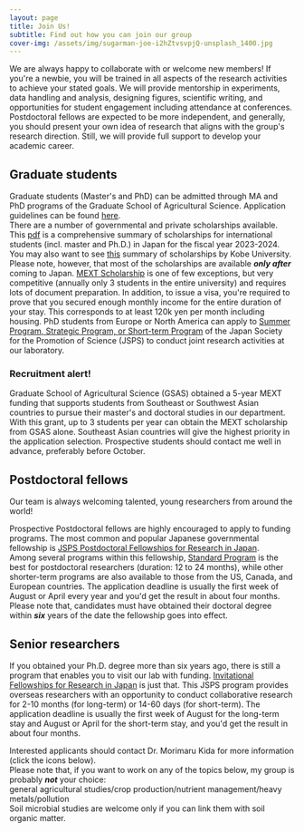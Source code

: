 ```yaml
---
layout: page
title: Join Us!
subtitle: Find out how you can join our group
cover-img: /assets/img/sugarman-joe-i2hZtvsvpjQ-unsplash_1400.jpg
---
```

We are always happy to collaborate with or welcome new members! If you're a newbie, you will be trained in all aspects of the research activities to achieve your stated goals. We will provide mentorship in experiments, data handling and analysis, designing figures, scientific writing, and opportunities for student engagement including attendance at conferences. Postdoctoral fellows are expected to be more independent, and generally, you should present your own idea of research that aligns with the group's research direction. Still, we will provide full support to develop your academic career.

## Graduate students
Graduate students (Master's and PhD) can be admitted through MA and PhD programs of the Graduate School of Agricultural Science. Application guidelines can be found [here](http://www.ans.kobe-u.ac.jp/english/nougakubu/admin.html).  
There are a number of governmental and private scholarships available.
This [pdf](https://www.studyinjapan.go.jp/en/_mt/2024/02/2023-2024Scholarship_Pamphlet_English.pdf) is a comprehensive summary of scholarships for international students (incl. master and Ph.D.) in Japan for the fiscal year 2023-2024. You may also want to see [this](https://www.kobe-u.ac.jp/en/study_in_kobe/scholarships/index.html) summary of scholarships by Kobe University.
Please note, however, that most of the scholarships are available _**only after**_ coming to Japan. [MEXT Scholarship](https://www.studyinjapan.go.jp/en/smap-stopj-applications-research.html) is one of few exceptions, but very competitive (annually only 3 students in the entire university) and requires lots of document preparation. In addition, to issue a visa, you're required to prove that you secured enough monthly income for the entire duration of your stay. This corresponds to at least 120k yen per month including housing.
PhD students from Europe or North America can apply to [Summer Program, Strategic Program, or Short-term Program](https://www.jsps.go.jp/english/e-fellow/index.html) of the Japan Society for the Promotion of Science (JSPS) to conduct joint research activities at our laboratory.

### Recruitment alert!
Graduate School of Agricultural Science (GSAS) obtained a 5-year MEXT funding that supports students from Southeast or Southwest Asian countries to pursue their master's and doctoral studies in our department. With this grant, up to 3 students per year can obtain the MEXT scholarship from GSAS alone. Southeast Asian countries will give the highest priority in the application selection. Prospective students should contact me well in advance, preferably before October.

## Postdoctoral fellows
Our team is always welcoming talented, young researchers from around the world!   

Prospective Postdoctoral fellows are highly encouraged to apply to funding programs.
The most common and popular Japanese governmental fellowship is [JSPS Postdoctoral Fellowships for Research in Japan](https://www.jsps.go.jp/english/e-fellow/index.html).  
Among several programs within this fellowship, [Standard Program](https://www.jsps.go.jp/english/e-ippan/index.html) is the best for postdoctoral researchers (duration: 12 to 24 months), while other shorter-term programs are also available to those from  the US, Canada, and European countries. The application deadline is usually the first week of August or April every year and you'd get the result in about four months. Please note that, candidates must have obtained their doctoral degree within ***six*** years of the date the fellowship goes into effect.    

## Senior researchers
If you obtained your Ph.D. degree more than six years ago, there is still a program that enables you to visit our lab with funding. [Invitational Fellowships for Research in Japan](https://www.jsps.go.jp/english/e-inv/index.html) is just that. This JSPS program provides overseas researchers with an opportunity to conduct collaborative research for 2-10 months (for long-term) or 14-60 days (for short-term). The application deadline is usually the first week of August for the long-term stay and August or April for the short-term stay, and you'd get the result in about four months. 

Interested applicants should contact Dr. Morimaru Kida for more information (click the icons below).  
Please note that, if you want to work on any of the topics below, my group is probably ***not*** your choice:  
general agricultural studies/crop production/nutrient management/heavy metals/pollution  
Soil microbial studies are welcome only if you can link them with soil organic matter.
